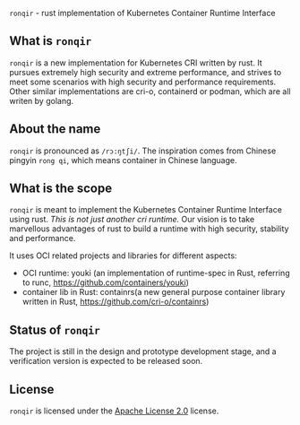 `ronqir` - rust implementation of Kubernetes Container Runtime Interface
## What is `ronqir`
`ronqir` is a new implementation for Kubernetes CRI written by rust. It pursues extremely high security and extreme performance, and strives to meet some scenarios with high security and performance requirements. Other similar implementations are cri-o, containerd or podman, which are all writen by golang.

## About the name
`ronqir` is pronounced as `/rɔ:ŋtʃi/`. The inspiration comes from Chinese pingyin `rong qi`, which means container in Chinese language.

## What is the scope
`ronqir` is meant to implement the Kubernetes Container Runtime Interface using rust. *This is not just another cri runtime.* Our vision is to take marvellous advantages of rust to build a runtime with high security, stability and performance.

It uses OCI related projects and libraries for different aspects:
- OCI runtime: youki (an implementation of runtime-spec in Rust, referring to runc, https://github.com/containers/youki)
- container lib in Rust: containrs(a new general purpose container library written in Rust, https://github.com/cri-o/containrs)

## Status of `ronqir`
The project is still in the design and prototype development stage, and a verification version is expected to be released soon.

## License
`ronqir` is licensed under the [Apache License 2.0](./LICENSE) license.
